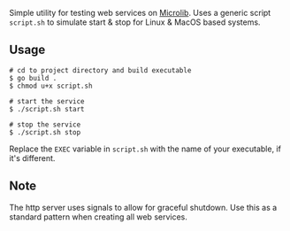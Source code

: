 Simple utility for testing web services on [Microlib](https://github.com/microlib).
Uses a generic script `script.sh` to simulate start & stop for Linux & MacOS based systems. 

## Usage 

```
# cd to project directory and build executable
$ go build .
$ chmod u+x script.sh

# start the service
$ ./script.sh start

# stop the service
$ ./script.sh stop
```

Replace the `EXEC` variable in `script.sh` with the name of your executable, if it's different.

## Note
The http server uses signals to allow for graceful shutdown. Use this as a standard pattern when creating all web services. 